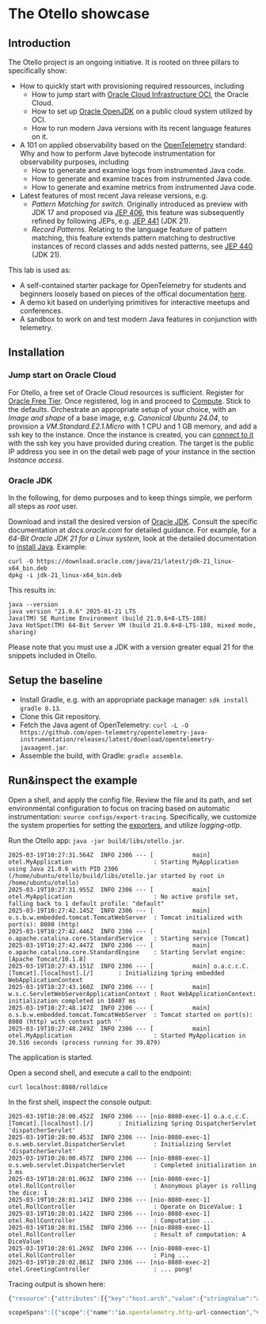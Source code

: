 # The Otello showcase

## Introduction
The Otello project is an ongoing initiative. It is rooted on three pillars to specifically show:

- How to quickly start with provisioning required ressources, including
  - How to jump start with [Oracle Cloud Infrastructure OCI](https://www.oracle.com/cloud/), the Oracle Cloud.
  - How to set up [Oracle OpenJDK](https://www.oracle.com/java/technologies/downloads/) on a public cloud system utilized by OCI.
  - How to run modern Java versions with its recent language features on it.
- A 101 on applied observability based on the [OpenTelemetry](https://opentelemetry.io/) standard: Why and how to perform Jave bytecode instrumentation for observability purposes, including
  - How to generate and examine logs from instrumented Java code.
  - How to generate and examine traces from instrumented Java code.
  - How to generate and examine metrics from instrumented Java code.
- Latest features of most recent Java release versions, e.g. 
  - *Pattern Matching for switch*. Originally introduced as preview with JDK 17 and proposed via [JEP 406](https://openjdk.org/jeps/406), this feature was subsequently refined by following JEPs, e.g. [JEP 441](https://openjdk.org/jeps/441) (JDK 21). 
  - *Record Patterns*. Relating to the language feature of pattern matching, this feature extends pattern matching to destructive instances of record classes and adds nested patterns, see [JEP 440](https://openjdk.org/jeps/440) (JDK 21). 

This lab is used as:
- A self-contained starter package for OpenTelemetry for students and beginners loosely based on pieces of the offical documentation [here](https://opentelemetry.io/docs/languages/java/getting-started/).
- A demo kit based on underlying primitives for interactive meetups and conferences.
- A sandbox to work on and test modern Java features in conjunction with telemetry.

## Installation

### Jump start on Oracle Cloud

For Otello, a free set of Oracle Cloud resources is sufficient. Register for [Oracle Free Tier](https://signup.oraclecloud.com/). Once registered, log in and proceed to [Compute](https://docs.oracle.com/en-us/iaas/Content/Compute/Tasks/launchinginstance.htm). Stick to the defaults. Orchestrate an appropriate setup of your choice, with an *Image and shape* of a base image, e.g. *Canonical Ubuntu 24.04*, to provision a *VM.Standard.E2.1.Micro* with 1 CPU and 1 GB memory, and add a ssh key to the instance. Once the instance is created, you can [connect to it](https://docs.oracle.com/en-us/iaas/Content/Compute/Tasks/accessinginstance.htm) with the ssh key you have provided during creation. The target is the public IP address you see in on the detail web page of your instance in the section *Instance access*.  

### Oracle JDK

In the following, for demo purposes and to keep things simple, we perform all steps as *root* user.

Download and install the desired version of [Oracle JDK](https://www.oracle.com/java/technologies/downloads/). Consult the specific documentation at *docs.oracle.com* for detailed guidance. For example, for a *64-Bit Oracle JDK 21 for a Linux system*, look at the detailed documentation to [install Java](https://www.oracle.com/de/java/technologies/downloads/#java21). Example:

```
curl -O https://download.oracle.com/java/21/latest/jdk-21_linux-x64_bin.deb
dpkg -i jdk-21_linux-x64_bin.deb
```

This results in:
```
java --version
java version "21.0.6" 2025-01-21 LTS
Java(TM) SE Runtime Environment (build 21.0.6+8-LTS-188)
Java HotSpot(TM) 64-Bit Server VM (build 21.0.6+8-LTS-188, mixed mode, sharing)
```

Please note that you must use a JDK with a version greater equal 21 for the snippets included in Otello.

## Setup the baseline

- Install Gradle, e.g. with an appropriate package manager: ```sdk install gradle 8.13```.
- Clone this Git repository. 
- Fetch the Java agent of OpenTelemetry: ```curl -L -O https://github.com/open-telemetry/opentelemetry-java-instrumentation/releases/latest/download/opentelemetry-javaagent.jar```.
- Assemble the build, with Gradle: ```gradle assemble```.

## Run&inspect the example

Open a shell, and apply the config file. Review the file and its path, and set environmental configuration to focus on tracing based on automatic instrumentation: ```source configs/export-tracing```. Specifically, we customize the system properties for setting the [exporters](https://opentelemetry.io/docs/languages/java/configuration/#properties-exporters), and utilize *logging-otlp*.

Run the Otello app: ```java -jar build/libs/otello.jar```.

```
2025-03-19T10:27:31.564Z  INFO 2306 --- [           main] otel.MyApplication                       : Starting MyApplication using Java 21.0.6 with PID 2306 (/home/ubuntu/otello/build/libs/otello.jar started by root in /home/ubuntu/otello)
2025-03-19T10:27:31.955Z  INFO 2306 --- [           main] otel.MyApplication                       : No active profile set, falling back to 1 default profile: "default"
2025-03-19T10:27:42.145Z  INFO 2306 --- [           main] o.s.b.w.embedded.tomcat.TomcatWebServer  : Tomcat initialized with port(s): 8080 (http)
2025-03-19T10:27:42.446Z  INFO 2306 --- [           main] o.apache.catalina.core.StandardService   : Starting service [Tomcat]
2025-03-19T10:27:42.447Z  INFO 2306 --- [           main] o.apache.catalina.core.StandardEngine    : Starting Servlet engine: [Apache Tomcat/10.1.8]
2025-03-19T10:27:43.151Z  INFO 2306 --- [           main] o.a.c.c.C.[Tomcat].[localhost].[/]       : Initializing Spring embedded WebApplicationContext
2025-03-19T10:27:43.160Z  INFO 2306 --- [           main] w.s.c.ServletWebServerApplicationContext : Root WebApplicationContext: initialization completed in 10407 ms
2025-03-19T10:27:48.147Z  INFO 2306 --- [           main] o.s.b.w.embedded.tomcat.TomcatWebServer  : Tomcat started on port(s): 8080 (http) with context path ''
2025-03-19T10:27:48.249Z  INFO 2306 --- [           main] otel.MyApplication                       : Started MyApplication in 20.516 seconds (process running for 39.879)
```

The application is started.

Open a second shell, and execute a call to the endpoint:
```
curl localhost:8080/rolldice
```

In the first shell, inspect the console output:
```
2025-03-19T10:28:00.452Z  INFO 2306 --- [nio-8080-exec-1] o.a.c.c.C.[Tomcat].[localhost].[/]       : Initializing Spring DispatcherServlet 'dispatcherServlet'
2025-03-19T10:28:00.453Z  INFO 2306 --- [nio-8080-exec-1] o.s.web.servlet.DispatcherServlet        : Initializing Servlet 'dispatcherServlet'
2025-03-19T10:28:00.457Z  INFO 2306 --- [nio-8080-exec-1] o.s.web.servlet.DispatcherServlet        : Completed initialization in 3 ms
2025-03-19T10:28:01.063Z  INFO 2306 --- [nio-8080-exec-1] otel.RollController                      : Anonymous player is rolling the dice: 1
2025-03-19T10:28:01.141Z  INFO 2306 --- [nio-8080-exec-1] otel.RollController                      : Operate on DiceValue: 1
2025-03-19T10:28:01.142Z  INFO 2306 --- [nio-8080-exec-1] otel.RollController                      : Computation ... 
2025-03-19T10:28:01.158Z  INFO 2306 --- [nio-8080-exec-1] otel.RollController                      : Result of computation: A DiceValue!
2025-03-19T10:28:01.269Z  INFO 2306 --- [nio-8080-exec-1] otel.RollController                      : Ping ...
2025-03-19T10:28:02.861Z  INFO 2306 --- [nio-8080-exec-2] otel.GreetingController                  : ... pong!
```

Tracing output is shown here:
```javascript
{"resource":{"attributes":[{"key":"host.arch","value":{"stringValue":"amd64"}},{"key":"host.name","value":{"stringValue":"instance-20241121-1211"}},{"key":"os.description","value":{"stringValue":"Linux 6.8.0-1021-oracle"}},{"key":"os.type","value":{"stringValue":"linux"}},{"key":"process.command_args","value":{"arrayValue":{"values":[{"stringValue":"/usr/lib/jvm/jdk-21.0.6-oracle-x64/bin/java"},{"stringValue":"-jar"},{"stringValue":"build/libs/otello.jar"}]}}},{"key":"process.executable.path","value":{"stringValue":"/usr/lib/jvm/jdk-21.0.6-oracle-x64/bin/java"}},{"key":"process.pid","value":{"intValue":"16283"}},{"key":"process.runtime.description","value":{"stringValue":"Oracle Corporation Java HotSpot(TM) 64-Bit Server VM 21.0.6+8-LTS-188"}},{"key":"process.runtime.name","value":{"stringValue":"Java(TM) SE Runtime Environment"}},{"key":"process.runtime.version","value":{"stringValue":"21.0.6+8-LTS-188"}},{"key":"service.instance.id","value":{"stringValue":"e4ac50f7-3288-4565-9b5a-e38c79e0b7ba"}},{"key":"service.name","value":{"stringValue":"otello"}},{"key":"telemetry.distro.name","value":{"stringValue":"opentelemetry-java-instrumentation"}},{"key":"telemetry.distro.version","value":{"stringValue":"2.13.3"}},{"key":"telemetry.sdk.language","value":{"stringValue":"java"}},{"key":"telemetry.sdk.name","value":{"stringValue":"opentelemetry"}},{"key":"telemetry.sdk.version","value":{"stringValue":"1.47.0"}}]},"

scopeSpans":[{"scope":{"name":"io.opentelemetry.http-url-connection","version":"2.13.3-alpha","attributes":[]},"spans":[{"traceId":"a6d78ec9f9e7d4993a4aac1b5b25fc03","spanId":"1648256ac1edbf8d","parentSpanId":"f14e9a5c6fc6bf37","name":"GET","kind":3,"startTimeUnixNano":"1742481424357035853","endTimeUnixNano":"1742481424360897578","attributes":[{"key":"server.address","value":{"stringValue":"localhost"}},{"key":"network.protocol.version","value":{"stringValue":"1.1"}},{"key":"http.request.method","value":{"stringValue":"GET"}},{"key":"server.port","value":{"intValue":"8080"}},{"key":"thread.id","value":{"intValue":"29"}},{"key":"thread.name","value":{"stringValue":"http-nio-8080-exec-6"}},{"key":"url.full","value":{"stringValue":"http://localhost:8080/greeting"}},{"key":"http.response.status_code","value":{"intValue":"200"}}],"events":[],"links":[],"status":{},"flags":257}]},{"scope":{"name":"io.opentelemetry.tomcat-10.0","version":"2.13.3-alpha","attributes":[]},"spans":[{"traceId":"a6d78ec9f9e7d4993a4aac1b5b25fc03","spanId":"e8b12f9668ba7785","parentSpanId":"1648256ac1edbf8d","name":"GET /greeting","kind":2,"startTimeUnixNano":"1742481424358147032","endTimeUnixNano":"1742481424360546155","attributes":[{"key":"url.path","value":{"stringValue":"/greeting"}},{"key":"server.address","value":{"stringValue":"localhost"}},{"key":"client.address","value":{"stringValue":"127.0.0.1"}},{"key":"network.peer.address","value":{"stringValue":"127.0.0.1"}},{"key":"http.route","value":{"stringValue":"/greeting"}},{"key":"http.request.method","value":{"stringValue":"GET"}},{"key":"network.peer.port","value":{"intValue":"39278"}},{"key":"user_agent.original","value":{"stringValue":"Java/21.0.6"}},{"key":"network.protocol.version","value":{"stringValue":"1.1"}},{"key":"server.port","value":{"intValue":"8080"}},{"key":"thread.id","value":{"intValue":"31"}},{"key":"url.scheme","value":{"stringValue":"http"}},{"key":"thread.name","value":{"stringValue":"http-nio-8080-exec-8"}},{"key":"http.response.status_code","value":{"intValue":"200"}}],"events":[],"links":[],"status":{},"flags":769},{"traceId":"a6d78ec9f9e7d4993a4aac1b5b25fc03","spanId":"f14e9a5c6fc6bf37","name":"GET /rolldice","kind":2,"startTimeUnixNano":"1742481424353318810","endTimeUnixNano":"1742481424362057260","attributes":[{"key":"url.path","value":{"stringValue":"/rolldice"}},{"key":"server.address","value":{"stringValue":"localhost"}},{"key":"client.address","value":{"stringValue":"0:0:0:0:0:0:0:1"}},{"key":"network.peer.address","value":{"stringValue":"0:0:0:0:0:0:0:1"}},{"key":"http.route","value":{"stringValue":"/rolldice"}},{"key":"http.request.method","value":{"stringValue":"GET"}},{"key":"network.peer.port","value":{"intValue":"32876"}},{"key":"user_agent.original","value":{"stringValue":"curl/8.5.0"}},{"key":"network.protocol.version","value":{"stringValue":"1.1"}},{"key":"server.port","value":{"intValue":"8080"}},{"key":"thread.id","value":{"intValue":"29"}},{"key":"url.scheme","value":{"stringValue":"http"}},{"key":"thread.name","value":{"stringValue":"http-nio-8080-exec-6"}},{"key":"http.response.status_code","value":{"intValue":"200"}}],"events":[],"links":[],"status":{},"flags":257}]}],"schemaUrl":"https://opentelemetry.io/schemas/1.24.0"}
```
